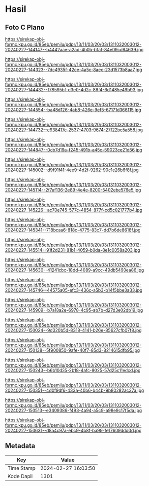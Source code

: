 # Hasil

## Foto C Plano

https://sirekap-obj-formc.kpu.go.id/85eb/pemilu/pdpr/13/11/03/20/03/1311032003012-20240227-144147--b4442aae-a2ad-4b0b-b1af-84e09cd84639.jpg

https://sirekap-obj-formc.kpu.go.id/85eb/pemilu/pdpr/13/11/03/20/03/1311032003012-20240227-144323--7dc4935f-42ce-4a5c-8aec-23d1573b8aa7.jpg

https://sirekap-obj-formc.kpu.go.id/85eb/pemilu/pdpr/13/11/03/20/03/1311032003012-20240227-144432--f78595bf-d3e0-4d2c-86f4-6d1485e49b93.jpg

https://sirekap-obj-formc.kpu.go.id/85eb/pemilu/pdpr/13/11/03/20/03/1311032003012-20240227-144554--ba48d126-4ab8-426e-9ef5-67171d366115.jpg

https://sirekap-obj-formc.kpu.go.id/85eb/pemilu/pdpr/13/11/03/20/03/1311032003012-20240227-144732--e938417c-2537-4703-9674-27f22bc5a558.jpg

https://sirekap-obj-formc.kpu.go.id/85eb/pemilu/pdpr/13/11/03/20/03/1311032003012-20240227-144847--0cb7d19a-f245-491b-a45c-59023ce21d56.jpg

https://sirekap-obj-formc.kpu.go.id/85eb/pemilu/pdpr/13/11/03/20/03/1311032003012-20240227-145002--d9f91f41-4ee9-4d2f-9262-90c1e26b6f8f.jpg

https://sirekap-obj-formc.kpu.go.id/85eb/pemilu/pdpr/13/11/03/20/03/1311032003012-20240227-145114--2f7af136-2e89-4e4e-8200-5402ebe576e5.jpg

https://sirekap-obj-formc.kpu.go.id/85eb/pemilu/pdpr/13/11/03/20/03/1311032003012-20240227-145226--ac70e745-577c-4854-877f-cd5c021777b4.jpg

https://sirekap-obj-formc.kpu.go.id/85eb/pemilu/pdpr/13/11/03/20/03/1311032003012-20240227-145341--718bcaa6-818c-4775-83c7-dd7b6de8618f.jpg

https://sirekap-obj-formc.kpu.go.id/85eb/pemilu/pdpr/13/11/03/20/03/1311032003012-20240227-145514--91f2d231-81b1-4059-b0da-8e1c0058a203.jpg

https://sirekap-obj-formc.kpu.go.id/85eb/pemilu/pdpr/13/11/03/20/03/1311032003012-20240227-145630--41241cbc-18dd-4089-a9cc-49db5493ea86.jpg

https://sirekap-obj-formc.kpu.go.id/85eb/pemilu/pdpr/13/11/03/20/03/1311032003012-20240227-145746--44575a05-efc3-436c-a5b3-b14f5bbe3a33.jpg

https://sirekap-obj-formc.kpu.go.id/85eb/pemilu/pdpr/13/11/03/20/03/1311032003012-20240227-145909--b7a18a2e-6978-4c95-ab7b-d27d3e02db19.jpg

https://sirekap-obj-formc.kpu.go.id/85eb/pemilu/pdpr/13/11/03/20/03/1311032003012-20240227-150024--9d320b5d-8318-4141-b26e-85627cfb07f8.jpg

https://sirekap-obj-formc.kpu.go.id/85eb/pemilu/pdpr/13/11/03/20/03/1311032003012-20240227-150138--5f900850-9afe-40f7-85d3-8214615dfb95.jpg

https://sirekap-obj-formc.kpu.go.id/85eb/pemilu/pdpr/13/11/03/20/03/1311032003012-20240227-150243--b6b10d35-2b18-4afc-8025-57d25c11edcd.jpg

https://sirekap-obj-formc.kpu.go.id/85eb/pemilu/pdpr/13/11/03/20/03/1311032003012-20240227-150351--4d0f9df6-433a-40b6-b44b-9b80282ac37a.jpg

https://sirekap-obj-formc.kpu.go.id/85eb/pemilu/pdpr/13/11/03/20/03/1311032003012-20240227-150513--e3409386-f493-4a94-a5c9-a98e9c17f5da.jpg

https://sirekap-obj-formc.kpu.go.id/85eb/pemilu/pdpr/13/11/03/20/03/1311032003012-20240227-150631--d8a4c97a-ebc9-4b8f-ba99-fe17609ddd0d.jpg


## Metadata

| Key        | Value               |
| ---------- | ------------------- |
| Time Stamp | 2024-02-27 16:03:50 |
| Kode Dapil | 1301                |




